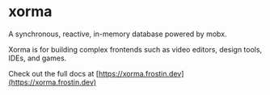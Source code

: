 # xorma

A synchronous, reactive, in-memory database powered by mobx.

Xorma is for building complex frontends such as video editors, design tools, IDEs, and games.

Check out the full docs at [https://xorma.frostin.dev](https://xorma.frostin.dev)
